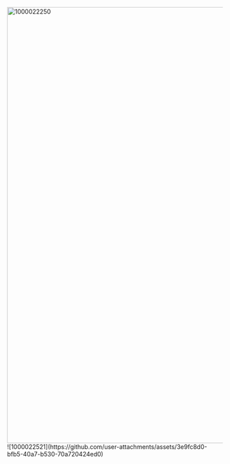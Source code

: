 <img width="3264" height="1018" alt="1000022250" src="https://github.com/user-attachments/assets/5cd55c85-e25d-43bc-b56f-f19502b9501b" />
![1000022521](https://github.com/user-attachments/assets/3e9fc8d0-bfb5-40a7-b530-70a720424ed0)
